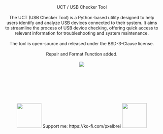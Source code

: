 <p align="center">
UCT / USB Checker Tool
<br/><br/>
The UCT (USB Checker Tool) is a Python-based utility designed to help users identify and analyze USB devices connected to their system.
It aims to streamline the process of USB device checking, offering quick access to relevant information for troubleshooting and system maintenance.
<br/><br/>
The tool is open-source and released under the BSD-3-Clause license.
<br/><br/>
Repair and Format Function added.
<br/><br/>
<img src="[https://storage.ko-fi.com/cdn/useruploads/display/7229eda7-abcc-4c94-9691-370457a6b34c_python3.12_8tugxuvxyf.png](https://storage.ko-fi.com/cdn/useruploads/display/2f90d7b9-4849-429a-8898-828f91d86b3e_uct.png)"/>
<br/><br/>
<br/><br/>
<br/><br/>
<br/><br/>
<img src="https://user-images.githubusercontent.com/74038190/213866269-5d00981c-7c98-46d7-8a8e-16f462f15227.gif" width="80" height="80"/> Support me: https://ko-fi.com/pxelbrei <img src="https://user-images.githubusercontent.com/74038190/213866269-5d00981c-7c98-46d7-8a8e-16f462f15227.gif" width="80" height="80"/>
</p>

